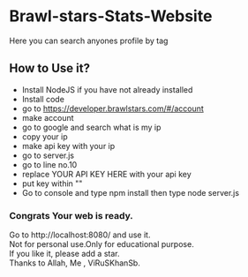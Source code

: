 # Brawl-stars-Stats-Website
Here you can search anyones profile by tag  
## How to Use it?  
- Install NodeJS if you have not already installed  
- Install code  
- go to https://developer.brawlstars.com/#/account  
- make account  
- go to google and search what is my ip  
- copy your ip  
- make api key with your ip  
- go to server.js  
- go to line no.10  
- replace YOUR API KEY HERE with your api key  
- put key within ""  
- Go to console and type npm install then type node server.js   
### Congrats Your web is ready.  
Go to http://localhost:8080/ and use it.  
Not for personal use.Only for educational purpose.  
If you like it, please add a star.  
Thanks to Allah, Me , ViRuSKhanSb.
